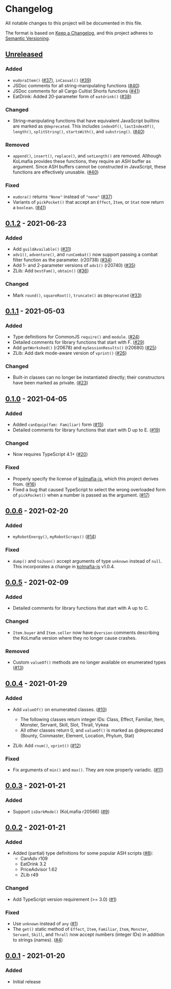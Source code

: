 # Changelog

All notable changes to this project will be documented in this file.

The format is based on [Keep a Changelog](https://keepachangelog.com/en/1.0.0/),
and this project adheres to [Semantic Versioning](https://semver.org/spec/v2.0.0.html).

<!--
List of sections:
- Added: for new features.
- Changed: for changes in existing functionality.
- Deprecated: for soon-to-be removed features.
- Removed: for now removed features.
- Fixed: for any bug fixes.
- Security: in case of vulnerabilities.
-->

## [Unreleased]

### Added

- `eudoraItem()` ([#37]), `inCasual()` ([#39])
- JSDoc comments for all string-manipulating functions ([#40])
- JSDoc comments for all Cargo Cultist Shorts functions ([#41])
- EatDrink: Added 20-parameter form of `eatdrink()` ([#38])

### Changed

- String-manipulating functions that have equivalent JavaScript builtins are
  marked as `@deprecated`. This includes `indexOf()`, `lastIndexOf()`,
  `length()`, `splitString()`, `startsWith()`, and `substring()`. ([#40])

### Removed

- `append()`, `insert()`, `replace()`, and `setLength()` are removed. Although
  KoLmafia provides these functions, they require an ASH buffer as argument.
  Since ASH buffers cannot be constructed in JavaScript, these functions are
  effectively unusable. ([#40])

### Fixed

- `eudora()` returns `"None"` instead of `"none"` ([#37])
- Variants of `pickPocket()` that accept an `Effect`, `Item`, or `Stat` now
  return a `boolean`. ([#41])

[#37]: https://github.com/pastelmind/kolmafia-types/pull/37
[#38]: https://github.com/pastelmind/kolmafia-types/pull/38
[#39]: https://github.com/pastelmind/kolmafia-types/pull/39
[#40]: https://github.com/pastelmind/kolmafia-types/pull/40
[#41]: https://github.com/pastelmind/kolmafia-types/pull/41

## [0.1.2] - 2021-06-23

### Added

- Add `guildAvailable()` ([#31])
- `adv1()`, `adventure()`, and `runCombat()` now support passing a combat filter
  function as the parameter. (r20738) ([#34])
- Add 1- and 2-parameter versions of `adv1()` (r20740) ([#35])
- ZLib: Add `bestFam()`, `obtain()` ([#36])

### Changed

- Mark `round()`, `squareRoot()`, `truncate()` as `@deprecated` ([#33])

[#31]: https://github.com/pastelmind/kolmafia-types/pull/31
[#33]: https://github.com/pastelmind/kolmafia-types/pull/33
[#34]: https://github.com/pastelmind/kolmafia-types/pull/34
[#35]: https://github.com/pastelmind/kolmafia-types/pull/35
[#36]: https://github.com/pastelmind/kolmafia-types/pull/36

## [0.1.1] - 2021-05-03

### Added

- Type definitions for CommonJS `require()` and `module`. ([#24])
- Detailed comments for library functions that start with F. ([#29])
- Add `getWorkshed()` (r20678) and `mySessionResults()` (r20680) ([#25])
- ZLib: Add dark mode-aware version of `vprint()` ([#26])

### Changed

- Built-in classes can no longer be instantiated directly; their constructors
  have been marked as private. ([#23])

[#23]: https://github.com/pastelmind/kolmafia-types/pull/23
[#24]: https://github.com/pastelmind/kolmafia-types/pull/24
[#25]: https://github.com/pastelmind/kolmafia-types/pull/25
[#26]: https://github.com/pastelmind/kolmafia-types/pull/26
[#29]: https://github.com/pastelmind/kolmafia-types/pull/29

## [0.1.0] - 2021-04-05

### Added

- Added `canEquip(fam: Familiar)` form ([#15])
- Detailed comments for library functions that start with D up to E. ([#19])

### Changed

- Now requires TypeScript 4.1+ ([#20])

### Fixed

- Properly specify the license of [kolmafia-js], which this project derives
  from. ([#16])
- Fixed a bug that caused TypeScript to select the wrong overloaded form of
  `pickPocket()` when a number is passed as the argument. ([#17])

[#15]: https://github.com/pastelmind/kolmafia-types/pull/15
[#16]: https://github.com/pastelmind/kolmafia-types/pull/16
[#17]: https://github.com/pastelmind/kolmafia-types/pull/17
[#19]: https://github.com/pastelmind/kolmafia-types/pull/19
[#20]: https://github.com/pastelmind/kolmafia-types/pull/20

## [0.0.6] - 2021-02-20

### Added

- `myRobotEnergy()`, `myRobotScraps()` ([#14])

### Fixed

- `dump()` and `toJson()` accept arguments of type `unknown` instead of `null`.
  This incorporates a change in [kolmafia-js] v1.0.4.

[#14]: https://github.com/pastelmind/kolmafia-types/pull/14

## [0.0.5] - 2021-02-09

### Added

- Detailed comments for library functions that start with A up to C.

### Changed

- `Item.buyer` and `Item.seller` now have `@version` comments describing the
  KoLmafia version where they no longer cause crashes.

### Removed

- Custom `valueOf()` methods are no longer available on enumerated types ([#13])

[#13]: https://github.com/pastelmind/kolmafia-types/pull/13

## [0.0.4] - 2021-01-29

### Added

- Add `valueOf()` on enumerated classes. ([#10])

  - The following classes return integer IDs:
    Class, Effect, Familiar, Item, Monster, Servant, Skill, Slot, Thrall, Vykea
  - All other classes return 0, and `valueOf()` is marked as @deprecated
    (Bounty, Coinmaster, Element, Location, Phylum, Stat)

- ZLib: Add `rnum()`, `vprint()` ([#12])

### Fixed

- Fix arguments of `min()` and `max()`. They are now properly variadic. ([#11])

[#10]: https://github.com/pastelmind/kolmafia-types/pull/10
[#11]: https://github.com/pastelmind/kolmafia-types/pull/11
[#12]: https://github.com/pastelmind/kolmafia-types/pull/12

## [0.0.3] - 2021-01-21

### Added

- Support `isDarkMode()` (KoLmafia r20566) ([#9])

[#9]: https://github.com/pastelmind/kolmafia-types/pull/9

## [0.0.2] - 2021-01-21

### Added

- Added (partial) type definitions for some popular ASH scripts ([#8]):
  - CanAdv r109
  - EatDrink 3.2
  - PriceAdvisor 1.62
  - ZLib r49

### Changed

- Add TypeScript version requirement (>= 3.0) ([#1])

### Fixed

- Use `unknown` instead of `any` ([#1])
- The `get()` static method of `Effect`, `Item`, `Familiar`, `Item`, `Monster`,
  `Servant`, `Skill`, and `Thrall` now accept numbers (integer IDs) in addition
  to strings (names). ([#4])

[#1]: https://github.com/pastelmind/kolmafia-types/pull/1
[#4]: https://github.com/pastelmind/kolmafia-types/pull/4
[#8]: https://github.com/pastelmind/kolmafia-types/pull/8

## [0.0.1] - 2021-01-20

### Added

- Initial release

[unreleased]: https://github.com/pastelmind/kolmafia-types/compare/v0.1.2...HEAD
[0.1.2]: https://github.com/pastelmind/kolmafia-types/compare/v0.1.1...v0.1.2
[0.1.1]: https://github.com/pastelmind/kolmafia-types/compare/v0.1.0...v0.1.1
[0.1.0]: https://github.com/pastelmind/kolmafia-types/compare/v0.0.6...v0.1.0
[0.0.6]: https://github.com/pastelmind/kolmafia-types/compare/v0.0.5...v0.0.6
[0.0.5]: https://github.com/pastelmind/kolmafia-types/compare/v0.0.4...v0.0.5
[0.0.4]: https://github.com/pastelmind/kolmafia-types/compare/v0.0.3...v0.0.4
[0.0.3]: https://github.com/pastelmind/kolmafia-types/compare/v0.0.2...v0.0.3
[0.0.2]: https://github.com/pastelmind/kolmafia-types/compare/v0.0.1...v0.0.2
[0.0.1]: https://github.com/pastelmind/kolmafia-types/releases/tag/v0.0.1
[kolmafia-js]: https://github.com/Loathing-Associates-Scripting-Society/kolmafia-js

